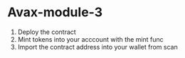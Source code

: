 # Avax-module-3

1. Deploy the contract
2. Mint tokens into your acccount with the mint func
3. Import the contract address into your wallet from scan
